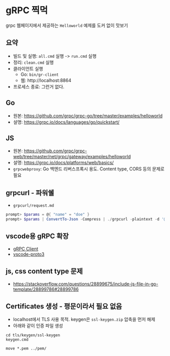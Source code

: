 # gRPC 찍먹
grpc 웹페이지에서 제공하는 `Helloworld` 예제를 도커 없이 맛보기

## 요약
* 빌드 및 실행: `all.cmd` 실행 -> `run.cmd` 실행
* 정리: `clean.cmd` 실행
* 클라이언트 실행
    * Go: `bin/gr-client`
    * 웹: http://localhost:8864
* 프로세스 종료: 그런거 없다.

## Go
* 원본: https://github.com/grpc/grpc-go/tree/master/examples/helloworld
* 설명: https://grpc.io/docs/languages/go/quickstart/

## JS
* 원본: https://github.com/grpc/grpc-web/tree/master/net/grpc/gateway/examples/helloworld
* 설명: https://grpc.io/docs/platforms/web/basics/
* `grpcwebproxy`: Go 백엔드 리버스프록시 용도. Content type, CORS 등의 문제로 필요

## grpcurl - 파워쉘
* `grpcurl/request.md`
```powershell
prompt> $params = @{ "name" = "doe" }
prompt> $params | ConvertTo-Json -Compress | ./grpcurl -plaintext -d '@' -proto ../proto/hello.proto localhost:50051 hello.Greeter/SayHello
```

## vscode용 gRPC 확장
* [gRPC Client](https://marketplace.visualstudio.com/items?itemName=pashkatrick.grpc-client)
* [vscode-proto3](https://marketplace.visualstudio.com/items?itemName=zxh404.vscode-proto3)


## js, css content type 문제
* https://stackoverflow.com/questions/28899675/include-js-file-in-go-template/28899786#28899786


## Certificates 생성 - 평문이라서 필요 없음
* localhost에서 TLS 사용 목적. keygen은 `ssl-keygen.zip` 압축을 먼저 해제
* 아래와 같이 인증 파일 생성
```
cd tls/keygen/ssl-keygen
keygen.cmd

move *.pem ../pem/
```
